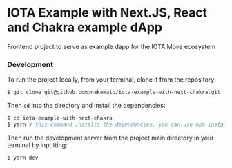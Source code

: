 # IOTA Example with Next.JS, React and Chakra example dApp

Frontend project to serve as example dapp for the IOTA Move ecosystem

### Development

To run the project locally, from your terminal, clone it from the repository:

```bash
$ git clone git@github.com:nakamaio/iota-example-with-next-chakra.git
```

Then `cd` into the directory and install the dependencies:

```bash
$ cd iota-example-with-next-chakra
$ yarn # this command installs the dependencies, you can use npm install as an alternative
```

Then run the development server from the project main directory in your terminal by inputting:

```bash
$ yarn dev
```